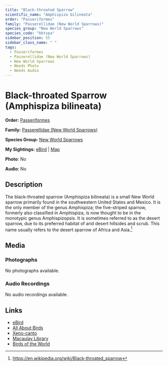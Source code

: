 ```yaml
---
title: "Black-throated Sparrow"
scientific_name: "Amphispiza bilineata"
order: "Passeriformes"
family: "Passerellidae (New World Sparrows)"
species_group: "New World Sparrows"
species_code: "bktspa"
sidebar_position: 55
sidebar_class_name: " "
tags: 
  - Passeriformes
  - Passerellidae (New World Sparrows)
  - New World Sparrows
  - Needs Photo
  - Needs Audio
---
```


# Black-throated Sparrow (Amphispiza bilineata)

**Order:** [Passeriformes](/tags/passeriformes)

**Family:** [Passerellidae (New World Sparrows)](/tags/passerellidae-new-world-sparrows)

**Species Group:** [New World Sparrows](/tags/new-world-sparrows)

**My Sightings:** [eBird](https://ebird.org/lifelist?r=world&time=life&spp=bktspa) | [Map](/map?species_code=bktspa)

**Photo**: No 

**Audio**: No

## Description
The black-throated sparrow (Amphispiza bilineata) is a small New World sparrow primarily found in the southwestern United States and Mexico. It is the only member of the genus Amphispiza; the five-striped sparrow, formerly also classified in Amphispiza, is now thought to be in the monotypic genus Amphispizopsis.
It is sometimes referred to as the desert sparrow, due to its preferred habitat of arid desert hillsides and scrub. This name usually refers to the desert sparrow of Africa and Asia.[^1]

[^1]: https://en.wikipedia.org/wiki/Black-throated_sparrow

## Media
### Photographs
No photographs available.

### Audio Recordings
No audio recordings available.

## Links
* [eBird](https://ebird.org/species/bktspa) 
* [All About Birds](https://www.allaboutbirds.org/guide/bktspa) 
* [Xeno-canto](https://www.xeno-canto.org/species/amphispiza-bilineata) 
* [Macaulay Library](https://search.macaulaylibrary.org/catalog?taxonCode=bktspa&sort=rating_rank_desc)
* [Birds of the World](https://birdsoftheworld.org/bow/species/bktspa)

